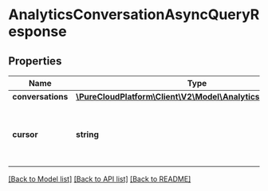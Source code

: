 # AnalyticsConversationAsyncQueryResponse

## Properties
Name | Type | Description | Notes
------------ | ------------- | ------------- | -------------
**conversations** | [**\PureCloudPlatform\Client\V2\Model\AnalyticsConversation[]**](AnalyticsConversation.md) |  | [optional] 
**cursor** | **string** | Optional cursor to indicate where to resume the results | [optional] 

[[Back to Model list]](../README.md#documentation-for-models) [[Back to API list]](../README.md#documentation-for-api-endpoints) [[Back to README]](../README.md)


